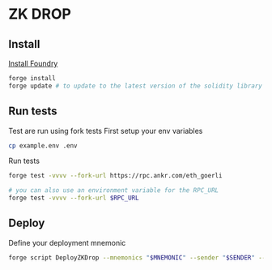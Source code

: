 # ZK DROP

## Install

[Install Foundry ](https://book.getfoundry.sh/getting-started/installation)

```bash
forge install
forge update # to update to the latest version of the solidity library (recommended)
```

## Run tests

Test are run using fork tests
First setup your env variables

```bash
cp example.env .env
```

Run tests

```bash
forge test -vvvv --fork-url https://rpc.ankr.com/eth_goerli

# you can also use an environment variable for the RPC_URL
forge test -vvvv --fork-url $RPC_URL
```

## Deploy

Define your deployment mnemonic

```bash
forge script DeployZKDrop --mnemonics "$MNEMONIC" --sender "$SENDER" --broadcast --verify
```
